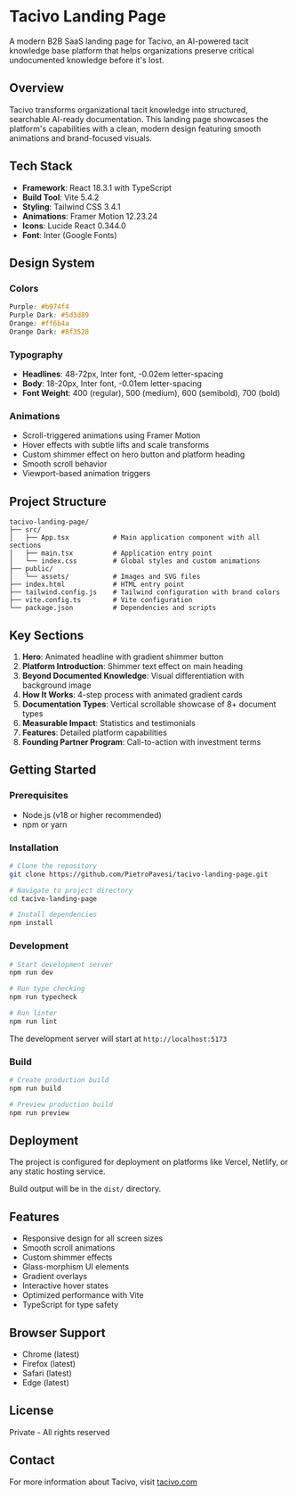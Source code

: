 # Tacivo Landing Page

A modern B2B SaaS landing page for Tacivo, an AI-powered tacit knowledge base platform that helps organizations preserve critical undocumented knowledge before it's lost.

## Overview

Tacivo transforms organizational tacit knowledge into structured, searchable AI-ready documentation. This landing page showcases the platform's capabilities with a clean, modern design featuring smooth animations and brand-focused visuals.

## Tech Stack

- **Framework**: React 18.3.1 with TypeScript
- **Build Tool**: Vite 5.4.2
- **Styling**: Tailwind CSS 3.4.1
- **Animations**: Framer Motion 12.23.24
- **Icons**: Lucide React 0.344.0
- **Font**: Inter (Google Fonts)

## Design System

### Colors

```css
Purple: #b974f4
Purple Dark: #5d3d89
Orange: #ff6b4a
Orange Dark: #8f3528
```

### Typography

- **Headlines**: 48-72px, Inter font, -0.02em letter-spacing
- **Body**: 18-20px, Inter font, -0.01em letter-spacing
- **Font Weight**: 400 (regular), 500 (medium), 600 (semibold), 700 (bold)

### Animations

- Scroll-triggered animations using Framer Motion
- Hover effects with subtle lifts and scale transforms
- Custom shimmer effect on hero button and platform heading
- Smooth scroll behavior
- Viewport-based animation triggers

## Project Structure

```
tacivo-landing-page/
├── src/
│   ├── App.tsx           # Main application component with all sections
│   ├── main.tsx          # Application entry point
│   └── index.css         # Global styles and custom animations
├── public/
│   └── assets/           # Images and SVG files
├── index.html            # HTML entry point
├── tailwind.config.js    # Tailwind configuration with brand colors
├── vite.config.ts        # Vite configuration
└── package.json          # Dependencies and scripts
```

## Key Sections

1. **Hero**: Animated headline with gradient shimmer button
2. **Platform Introduction**: Shimmer text effect on main heading
3. **Beyond Documented Knowledge**: Visual differentiation with background image
4. **How It Works**: 4-step process with animated gradient cards
5. **Documentation Types**: Vertical scrollable showcase of 8+ document types
6. **Measurable Impact**: Statistics and testimonials
7. **Features**: Detailed platform capabilities
8. **Founding Partner Program**: Call-to-action with investment terms

## Getting Started

### Prerequisites

- Node.js (v18 or higher recommended)
- npm or yarn

### Installation

```bash
# Clone the repository
git clone https://github.com/PietroPavesi/tacivo-landing-page.git

# Navigate to project directory
cd tacivo-landing-page

# Install dependencies
npm install
```

### Development

```bash
# Start development server
npm run dev

# Run type checking
npm run typecheck

# Run linter
npm run lint
```

The development server will start at `http://localhost:5173`

### Build

```bash
# Create production build
npm run build

# Preview production build
npm run preview
```

## Deployment

The project is configured for deployment on platforms like Vercel, Netlify, or any static hosting service.

Build output will be in the `dist/` directory.

## Features

- Responsive design for all screen sizes
- Smooth scroll animations
- Custom shimmer effects
- Glass-morphism UI elements
- Gradient overlays
- Interactive hover states
- Optimized performance with Vite
- TypeScript for type safety

## Browser Support

- Chrome (latest)
- Firefox (latest)
- Safari (latest)
- Edge (latest)

## License

Private - All rights reserved

## Contact

For more information about Tacivo, visit [tacivo.com](https://tacivo.com)
